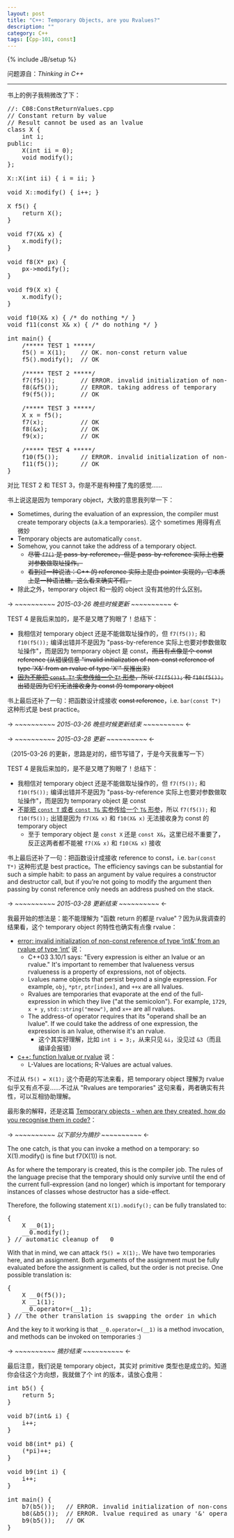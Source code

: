 ```yaml
---
layout: post
title: "C++: Temporary Objects, are you Rvalues?"
description: ""
category: C++
tags: [Cpp-101, const]
---
```

{% include JB/setup %}

问题源自：_Thinking in C++_

-----

书上的例子我稍微改了下：

<pre class="prettyprint linenums">
//: C08:ConstReturnValues.cpp
// Constant return by value
// Result cannot be used as an lvalue
class X {
	int i;
public:
	X(int ii = 0);
	void modify();
};

X::X(int ii) { i = ii; }

void X::modify() { i++; }

X f5() {
	return X();
}

void f7(X& x) {
	x.modify();
}

void f8(X* px) {
	px->modify();
}

void f9(X x) {
	x.modify();
}

void f10(X& x) { /* do nothing */ }
void f11(const X& x) { /* do nothing */ }

int main() {
	/***** TEST 1 *****/
	f5() = X(1); 	// OK. non-const return value
	f5().modify(); 	// OK
	
	/***** TEST 2 *****/
	f7(f5()); 		// ERROR. invalid initialization of non-const reference of type 'X&' from an rvalue of type 'X'
	f8(&f5());		// ERROR. taking address of temporary
	f9(f5());		// OK
	
	/***** TEST 3 *****/
	X x = f5();
	f7(x);			// OK
	f8(&x);			// OK
	f9(x);			// OK
	
	/***** TEST 4 *****/
    f10(f5());		// ERROR. invalid initialization of non-const reference of type 'X&' from an rvalue of type 'X'
    f11(f5());		// OK
}
</pre>

对比 TEST 2 和 TEST 3，你是不是有种撞了鬼的感觉……

书上说这是因为 temporary object，大致的意思我列举一下：

* Sometimes, during the evaluation of an expression, the compiler must create temporary objects (a.k.a temporaries). 这个 sometimes 用得有点微妙
* Temporary objects are automatically `const`.
* Somehow, you cannot take the address of a temporary object.
	* <del>尽管 `f7()` 是 pass-by-reference，但是 pass-by-reference 实际上也要对参数做取址操作。</del>
	* <del>看到过一种说法：C++ 的 reference 实际上是由 pointer 实现的，它本质上是一种语法糖。这么看来确实不假。</del>
* 除此之外，temporary object 和一般的 object 没有其他的什么区别。

-> _~~~~~~~~~~ 2015-03-26 晚些时候更新 ~~~~~~~~~~_ <-

TEST 4 是我后来加的，是不是又瞎了狗眼了！总结下：

* 我相信对 temporary object 还是不能做取址操作的，但 `f7(f5());` 和 `f10(f5());` 编译出错并不是因为 "pass-by-reference 实际上也要对参数做取址操作"，而是因为 temporary object 是 const，<del>而且有点像是个 const reference (从错误信息 "invalid initialization of non-const reference of type 'X&' from an rvalue of type 'X'" 反推出来)</del>
* <del>[因为不能把 `const T*` 实参传给一个 `T*` 形参](/c++/2015/03/26/cpp-const-pointer#rules)，所以 `f7(f5());` 和 `f10(f5());` 出错是因为它们无法接收身为 const 的 temporary object</del>

书上最后还补了一句：把函数设计成接收 <del>const reference</del>，i.e. `bar(const T*)` 这种形式是 best practice。 

-> _~~~~~~~~~~ 2015-03-26 晚些时候更新结束 ~~~~~~~~~~_ <-

-> _~~~~~~~~~~ 2015-03-28 更新 ~~~~~~~~~~_ <-

（2015-03-26 的更新，思路是对的，细节写错了，于是今天我重写一下）

TEST 4 是我后来加的，是不是又瞎了狗眼了！总结下：

* 我相信对 temporary object 还是不能做取址操作的，但 `f7(f5());` 和 `f10(f5());` 编译出错并不是因为 "pass-by-reference 实际上也要对参数做取址操作"，而是因为 temporary object 是 const
* [不能把 `const T` 或者 `const T&` 实参传给一个 `T&` 形参](/c++/2015/03/28/cpp-const-reference/#rules)，所以 `f7(f5());` 和 `f10(f5());` 出错是因为 `f7(X& x)` 和 `f10(X& x)` 无法接收身为 const 的 temporary object
	* 至于 temporary object 是 `const X` 还是 `const X&`，这里已经不重要了，反正这两者都不能被 `f7(X& x)` 和 `f10(X& x)` 接收

书上最后还补了一句：把函数设计成接收 reference to const，i.e. `bar(const T*)` 这种形式是 best practice。The efficiency savings can be substantial for such a simple habit: to pass an argument by value requires a constructor and destructor call, but if you’re not going to modify the argument then passing by const reference only needs an address pushed on the stack.

-> _~~~~~~~~~~ 2015-03-28 更新结束 ~~~~~~~~~~_ <-

我最开始的想法是：能不能理解为 "函数 return 的都是 rvalue"？因为从我调查的结果看，这个 temporary object 的特性也确实有点像 rvalue：

* [error: invalid initialization of non-const reference of type ‘int&’ from an rvalue of type ‘int’](http://stackoverflow.com/a/8294009) 说：
	* C++03 3.10/1 says: "Every expression is either an lvalue or an rvalue." It's important to remember that lvalueness versus rvalueness is a property of expressions, not of objects.
	* Lvalues name objects that persist beyond a single expression. For example, `obj`, `*ptr`, `ptr[index]`, and `++x` are all lvalues.
	* Rvalues are temporaries that evaporate at the end of the full-expression in which they live ("at the semicolon"). For example, `1729`, `x + y`, `std::string("meow")`, and `x++` are all rvalues.
	* The address-of operator requires that its "operand shall be an lvalue". If we could take the address of one expression, the expression is an lvalue, otherwise it's an rvalue.
		* 这个其实好理解，比如 `int i = 3;`，从来只见 `&i`，没见过 `&3`（而且编译会报错）
* [c++: function lvalue or rvalue](http://stackoverflow.com/a/13854976) 说：
	* L-Values are locations; R-Values are actual values.
	
不过从 `f5() = X(1);` 这个奇葩的写法来看，把 temporary object 理解为 rvalue 似乎又有点不妥……不过从 "Rvalues are temporaries" 这句来看，两者确实有共性，可以互相协助理解。

最形象的解释，还是这篇 [Temporary objects - when are they created, how do you recognise them in code?](http://stackoverflow.com/a/10898291)：

-> _~~~~~~~~~~ 以下部分为摘抄 ~~~~~~~~~~_ <-

The one catch, is that you can invoke a method on a temporary: so X(1).modify() is fine but f7(X(1)) is not.

As for where the temporary is created, this is the compiler job. The rules of the language precise that the temporary should only survive until the end of the current full-expression (and no longer) which is important for temporary instances of classes whose destructor has a side-effect.

Therefore, the following statement `X(1).modify();` can be fully translated to:

<pre class="prettyprint linenums">
{
    X __0(1);
    __0.modify();
} // automatic cleanup of __0
</pre>

With that in mind, we can attack `f5() = X(1);`. We have two temporaries here, and an assignment. Both arguments of the assignment must be fully evaluated before the assignment is called, but the order is not precise. One possible translation is:

<pre class="prettyprint linenums">
{
    X __0(f5());
    X __1(1);
    __0.operator=(__1);
} // the other translation is swapping the order in which __0 and __1 are initialized
</pre>

And the key to it working is that `__0.operator=(__1)` is a method invocation, and methods can be invoked on temporaries :)

-> _~~~~~~~~~~ 摘抄结束 ~~~~~~~~~~_ <-

最后注意，我们说是 temporary object，其实对 primitive 类型也是成立的。知道你会往这个方向想，我就做了个 int 的版本，请放心食用：

<pre class="prettyprint linenums">
int b5() {
	return 5;
}

void b7(int& i) {
	i++;
}

void b8(int* pi) {
	(*pi)++;
}

void b9(int i) {
	i++;
}

int main() {
	b7(b5()); 	// ERROR. invalid initialization of non-const reference of type 'int&' from an rvalue of type 'int'
	b8(&b5()); 	// ERROR. lvalue required as unary '&' operand
	b9(b5());	// OK
}
</pre>